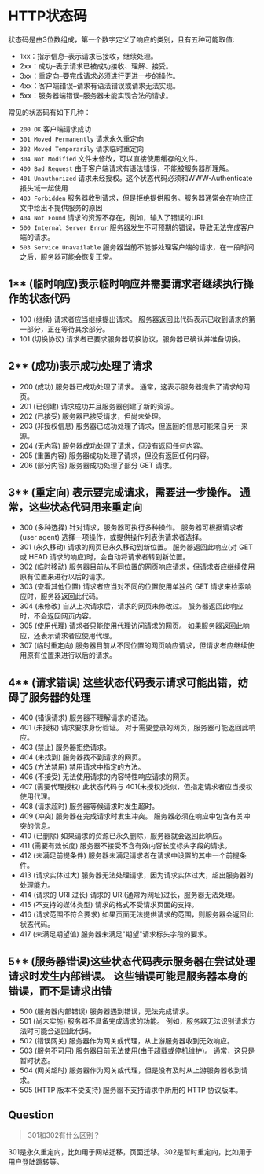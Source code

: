 # HTTP状态码

状态码是由3位数组成，第一个数字定义了响应的类别，且有五种可能取值:

- 1xx：指示信息–表示请求已接收，继续处理。
- 2xx：成功–表示请求已被成功接收、理解、接受。
- 3xx：重定向–要完成请求必须进行更进一步的操作。
- 4xx：客户端错误–请求有语法错误或请求无法实现。
- 5xx：服务器端错误–服务器未能实现合法的请求。

常见的状态码有如下几种：

- `200 OK` 客户端请求成功
- `301 Moved Permanently` 请求永久重定向
- `302 Moved Temporarily` 请求临时重定向
- `304 Not Modified` 文件未修改，可以直接使用缓存的文件。
- `400 Bad Request` 由于客户端请求有语法错误，不能被服务器所理解。
- `401 Unauthorized` 请求未经授权。这个状态代码必须和WWW-Authenticate报头域一起使用
- `403 Forbidden` 服务器收到请求，但是拒绝提供服务。服务器通常会在响应正文中给出不提供服务的原因
- `404 Not Found` 请求的资源不存在，例如，输入了错误的URL
- `500 Internal Server Error` 服务器发生不可预期的错误，导致无法完成客户端的请求。
- `503 Service Unavailable` 服务器当前不能够处理客户端的请求，在一段时间之后，服务器可能会恢复正常。

## 1** (临时响应)表示临时响应并需要请求者继续执行操作的状态代码

- 100 (继续) 请求者应当继续提出请求。 服务器返回此代码表示已收到请求的第一部分，正在等待其余部分。
- 101 (切换协议) 请求者已要求服务器切换协议，服务器已确认并准备切换。

## 2** (成功)表示成功处理了请求

- 200 (成功) 服务器已成功处理了请求。 通常，这表示服务器提供了请求的网页。
- 201 (已创建) 请求成功并且服务器创建了新的资源。
- 202 (已接受) 服务器已接受请求，但尚未处理。
- 203 (非授权信息) 服务器已成功处理了请求，但返回的信息可能来自另一来源。
- 204 (无内容) 服务器成功处理了请求，但没有返回任何内容。
- 205 (重置内容) 服务器成功处理了请求，但没有返回任何内容。
- 206 (部分内容) 服务器成功处理了部分 GET 请求。

## 3** (重定向) 表示要完成请求，需要进一步操作。 通常，这些状态代码用来重定向

- 300 (多种选择) 针对请求，服务器可执行多种操作。 服务器可根据请求者 (user agent) 选择一项操作，或提供操作列表供请求者选择。
- 301 (永久移动) 请求的网页已永久移动到新位置。 服务器返回此响应(对 GET 或 HEAD 请求的响应)时，会自动将请求者转到新位置。
- 302 (临时移动) 服务器目前从不同位置的网页响应请求，但请求者应继续使用原有位置来进行以后的请求。
- 303 (查看其他位置) 请求者应当对不同的位置使用单独的 GET 请求来检索响应时，服务器返回此代码。
- 304 (未修改) 自从上次请求后，请求的网页未修改过。 服务器返回此响应时，不会返回网页内容。
- 305 (使用代理) 请求者只能使用代理访问请求的网页。 如果服务器返回此响应，还表示请求者应使用代理。
- 307 (临时重定向) 服务器目前从不同位置的网页响应请求，但请求者应继续使用原有位置来进行以后的请求。

## 4** (请求错误) 这些状态代码表示请求可能出错，妨碍了服务器的处理

- 400 (错误请求) 服务器不理解请求的语法。
- 401 (未授权) 请求要求身份验证。 对于需要登录的网页，服务器可能返回此响应。
- 403 (禁止) 服务器拒绝请求。
- 404 (未找到) 服务器找不到请求的网页。
- 405 (方法禁用) 禁用请求中指定的方法。
- 406 (不接受) 无法使用请求的内容特性响应请求的网页。
- 407 (需要代理授权) 此状态代码与 401(未授权)类似，但指定请求者应当授权使用代理。
- 408 (请求超时) 服务器等候请求时发生超时。
- 409 (冲突) 服务器在完成请求时发生冲突。 服务器必须在响应中包含有关冲突的信息。
- 410 (已删除) 如果请求的资源已永久删除，服务器就会返回此响应。
- 411 (需要有效长度) 服务器不接受不含有效内容长度标头字段的请求。
- 412 (未满足前提条件) 服务器未满足请求者在请求中设置的其中一个前提条件。
- 413 (请求实体过大) 服务器无法处理请求，因为请求实体过大，超出服务器的处理能力。
- 414 (请求的 URI 过长) 请求的 URI(通常为网址)过长，服务器无法处理。
- 415 (不支持的媒体类型) 请求的格式不受请求页面的支持。
- 416 (请求范围不符合要求) 如果页面无法提供请求的范围，则服务器会返回此状态代码。
- 417 (未满足期望值) 服务器未满足"期望"请求标头字段的要求。

## 5** (服务器错误)这些状态代码表示服务器在尝试处理请求时发生内部错误。 这些错误可能是服务器本身的错误，而不是请求出错

- 500 (服务器内部错误) 服务器遇到错误，无法完成请求。
- 501 (尚未实施) 服务器不具备完成请求的功能。 例如，服务器无法识别请求方法时可能会返回此代码。
- 502 (错误网关) 服务器作为网关或代理，从上游服务器收到无效响应。
- 503 (服务不可用) 服务器目前无法使用(由于超载或停机维护)。 通常，这只是暂时状态。
- 504 (网关超时) 服务器作为网关或代理，但是没有及时从上游服务器收到请求。
- 505 (HTTP 版本不受支持) 服务器不支持请求中所用的 HTTP 协议版本。

## Question

> 301和302有什么区别？

301是永久重定向，比如用于网站迁移，页面迁移。302是暂时重定向，比如用于用户登陆跳转等。
